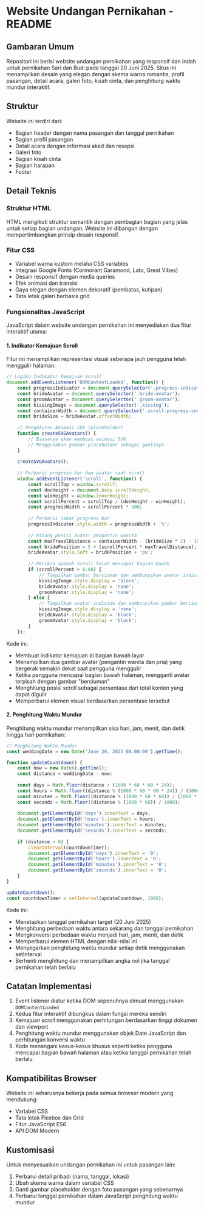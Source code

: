 # Website Undangan Pernikahan - README

## Gambaran Umum

Repositori ini berisi website undangan pernikahan yang responsif dan indah untuk pernikahan Sari dan Budi pada tanggal 20 Juni 2025. Situs ini menampilkan desain yang elegan dengan skema warna romantis, profil pasangan, detail acara, galeri foto, kisah cinta, dan penghitung waktu mundur interaktif.

## Struktur

Website ini terdiri dari:
- Bagian header dengan nama pasangan dan tanggal pernikahan
- Bagian profil pasangan
- Detail acara dengan informasi akad dan resepsi
- Galeri foto
- Bagian kisah cinta
- Bagian harapan
- Footer

## Detail Teknis

### Struktur HTML
HTML mengikuti struktur semantik dengan pembagian bagian yang jelas untuk setiap bagian undangan. Website ini dibangun dengan mempertimbangkan prinsip desain responsif.

### Fitur CSS
- Variabel warna kustom melalui CSS variables
- Integrasi Google Fonts (Cormorant Garamond, Lato, Great Vibes)
- Desain responsif dengan media queries
- Efek animasi dan transisi
- Gaya elegan dengan elemen dekoratif (pembatas, kutipan)
- Tata letak galeri berbasis grid

### Fungsionalitas JavaScript

JavaScript dalam website undangan pernikahan ini menyediakan dua fitur interaktif utama:

#### 1. Indikator Kemajuan Scroll

Fitur ini menampilkan representasi visual seberapa jauh pengguna telah menggulir halaman:

```javascript
// Logika Indikator Kemajuan Scroll
document.addEventListener('DOMContentLoaded', function() {
    const progressIndicator = document.querySelector('.progress-indicator');
    const brideAvatar = document.querySelector('.bride-avatar');
    const groomAvatar = document.querySelector('.groom-avatar');
    const kissingImage = document.querySelector('.kissing');
    const containerWidth = document.querySelector('.scroll-progress-container').offsetWidth;
    const brideSize = brideAvatar.offsetWidth;
    
    // Pengaturan Animasi SVG (placeholder)
    function createSVGAvatars() {
        // Biasanya akan membuat animasi SVG
        // Menggunakan gambar placeholder sebagai gantinya
    }
    
    createSVGAvatars();
    
    // Perbarui progress bar dan avatar saat scroll
    window.addEventListener('scroll', function() {
        const scrollTop = window.scrollY;
        const docHeight = document.body.scrollHeight;
        const winHeight = window.innerHeight;
        const scrollPercent = scrollTop / (docHeight - winHeight);
        const progressWidth = scrollPercent * 100;
        
        // Perbarui lebar progress bar
        progressIndicator.style.width = progressWidth + '%';
        
        // Hitung posisi avatar pengantin wanita
        const maxTravelDistance = containerWidth - (brideSize * 2) - 10;
        const bridePosition = 5 + (scrollPercent * maxTravelDistance);
        brideAvatar.style.left = bridePosition + 'px';
        
        // Periksa apakah scroll telah mencapai bagian bawah
        if (scrollPercent > 0.98) {
            // Tampilkan gambar berciuman dan sembunyikan avatar individu
            kissingImage.style.display = 'block';
            brideAvatar.style.display = 'none';
            groomAvatar.style.display = 'none';
        } else {
            // Tampilkan avatar individu dan sembunyikan gambar berciuman
            kissingImage.style.display = 'none';
            brideAvatar.style.display = 'block';
            groomAvatar.style.display = 'block';
        }
    });
```

Kode ini:
- Membuat indikator kemajuan di bagian bawah layar
- Menampilkan dua gambar avatar (pengantin wanita dan pria) yang bergerak semakin dekat saat pengguna menggulir
- Ketika pengguna mencapai bagian bawah halaman, mengganti avatar terpisah dengan gambar "berciuman"
- Menghitung posisi scroll sebagai persentase dari total konten yang dapat digulir
- Memperbarui elemen visual berdasarkan persentase tersebut

#### 2. Penghitung Waktu Mundur

Penghitung waktu mundur menampilkan sisa hari, jam, menit, dan detik hingga hari pernikahan:

```javascript
// Penghitung Waktu Mundur
const weddingDate = new Date('June 20, 2025 08:00:00').getTime();

function updateCountdown() {
    const now = new Date().getTime();
    const distance = weddingDate - now;
    
    const days = Math.floor(distance / (1000 * 60 * 60 * 24));
    const hours = Math.floor((distance % (1000 * 60 * 60 * 24)) / (1000 * 60 * 60));
    const minutes = Math.floor((distance % (1000 * 60 * 60)) / (1000 * 60));
    const seconds = Math.floor((distance % (1000 * 60)) / 1000);
    
    document.getElementById('days').innerText = days;
    document.getElementById('hours').innerText = hours;
    document.getElementById('minutes').innerText = minutes;
    document.getElementById('seconds').innerText = seconds;
    
    if (distance < 0) {
        clearInterval(countdownTimer);
        document.getElementById('days').innerText = '0';
        document.getElementById('hours').innerText = '0';
        document.getElementById('minutes').innerText = '0';
        document.getElementById('seconds').innerText = '0';
    }
}

updateCountdown();
const countdownTimer = setInterval(updateCountdown, 1000);
```

Kode ini:
- Menetapkan tanggal pernikahan target (20 Juni 2025)
- Menghitung perbedaan waktu antara sekarang dan tanggal pernikahan
- Mengkonversi perbedaan waktu menjadi hari, jam, menit, dan detik
- Memperbarui elemen HTML dengan nilai-nilai ini
- Menyegarkan penghitung waktu mundur setiap detik menggunakan setInterval
- Berhenti menghitung dan menampilkan angka nol jika tanggal pernikahan telah berlalu

## Catatan Implementasi

1. Event listener diatur ketika DOM sepenuhnya dimuat menggunakan `DOMContentLoaded`
2. Kedua fitur interaktif dibungkus dalam fungsi mereka sendiri
3. Kemajuan scroll menggunakan perhitungan berdasarkan tinggi dokumen dan viewport
4. Penghitung waktu mundur menggunakan objek Date JavaScript dan perhitungan konversi waktu
5. Kode menangani kasus-kasus khusus seperti ketika pengguna mencapai bagian bawah halaman atau ketika tanggal pernikahan telah berlalu

## Kompatibilitas Browser

Website ini seharusnya bekerja pada semua browser modern yang mendukung:
- Variabel CSS
- Tata letak Flexbox dan Grid
- Fitur JavaScript ES6
- API DOM Modern

## Kustomisasi

Untuk menyesuaikan undangan pernikahan ini untuk pasangan lain:
1. Perbarui detail pribadi (nama, tanggal, lokasi)
2. Ubah skema warna dalam variabel CSS
3. Ganti gambar placeholder dengan foto pasangan yang sebenarnya
4. Perbarui tanggal pernikahan dalam JavaScript penghitung waktu mundur